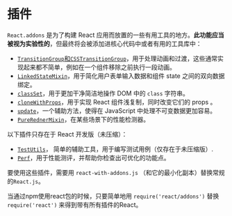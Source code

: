 # 插件


`React.addons` 是为了构建 React 应用而放置的一些有用工具的地方。**此功能应当被视为实验性的**，但最终将会被添加进核心代码中或者有用的工具库中：

- [`TransitionGroup`和`CSSTransitionGroup`](animation.html)，用于处理动画和过渡，这些通常实现起来都不简单，例如在一个组件移除之前执行一段动画。
- [`LinkedStateMixin`](two-way-binding-helpers.html)，用于简化用户表单输入数据和组件 state 之间的双向数据绑定。
- [`classSet`](class-name-manipulation.html)，用于更加干净简洁地操作 DOM 中的 `class` 字符串。
- [`cloneWithProps`](clone-with-props.html)，用于实现 React 组件浅复制，同时改变它们的 props 。
- [`update`](update.html)，一个辅助方法，使得在 JavaScript 中处理不可变数据更加容易。
- [`PureRednerMixin`](pure-render-mixin.html)，在某些场景下的性能检测器。

以下插件只存在于 React 开发版（未压缩）：

- [`TestUtils`](test-utils.html)， 简单的辅助工具，用于编写测试用例（仅存在于未压缩版）.
- [`Perf`](perf.html)，用于性能测评，并帮助你检查出可优化的功能点。

要使用这些插件，需要用 `react-with-addons.js` （和它的最小化副本）替换常规的`React.js`。

当通过npm使用react包的时候，只要简单地用 `require('react/addons')` 替换 `require('react')` 来得到带有所有插件的React。

